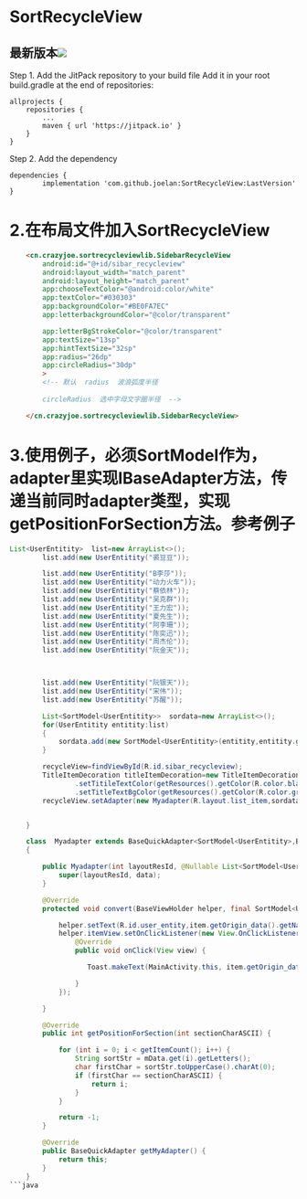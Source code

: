 # SortRecycleView

## 最新版本[![](https://jitpack.io/v/joelan/SortRecycleView.svg)](https://jitpack.io/#joelan/SortRecycleView)
Step 1. Add the JitPack repository to your build file
Add it in your root build.gradle at the end of repositories:

	allprojects {
		repositories {
			...
			maven { url 'https://jitpack.io' }
		}
	}
Step 2. Add the dependency

	dependencies {
	        implementation 'com.github.joelan:SortRecycleView:LastVersion'
	}


# 2.在布局文件加入SortRecycleView
```html
    <cn.crazyjoe.sortrecycleviewlib.SidebarRecycleView
        android:id="@+id/sibar_recycleview"
        android:layout_width="match_parent"
        android:layout_height="match_parent"
        app:chooseTextColor="@android:color/white"
        app:textColor="#030303"
        app:backgroundColor="#BE0FA7EC"
        app:letterbackgroundColor="@color/transparent"

        app:letterBgStrokeColor="@color/transparent"
        app:textSize="13sp"
        app:hintTextSize="32sp"
        app:radius="26dp"
        app:circleRadius="30dp"
        >
        <!-- 默认  radius  波浪弧度半径
                
        circleRadius  选中字母文字圈半径  -->

    </cn.crazyjoe.sortrecycleviewlib.SidebarRecycleView>

```



# 3.使用例子，必须SortModel作为，adapter里实现IBaseAdapter方法，传递当前同时adapter类型，实现 getPositionForSection方法。参考例子

```java
List<UserEntitity>  list=new ArrayList<>();
        list.add(new UserEntitity("裘豆豆"));

        list.add(new UserEntitity("B李莎"));
        list.add(new UserEntitity("动力火车"));
        list.add(new UserEntitity("蔡依林"));
        list.add(new UserEntitity("吴克群"));
        list.add(new UserEntitity("王力宏"));
        list.add(new UserEntitity("夏先生"));
        list.add(new UserEntitity("阿李珊"));
        list.add(new UserEntitity("陈奕迅"));
        list.add(new UserEntitity("周杰伦"));
        list.add(new UserEntitity("阮金天"));



        list.add(new UserEntitity("阮银天"));
        list.add(new UserEntitity("宋伟"));
        list.add(new UserEntitity("苏醒"));

        List<SortModel<UserEntitity>>  sordata=new ArrayList<>();
        for(UserEntitity entitity:list)
        {
            sordata.add(new SortModel<UserEntitity>(entitity,entitity.getName()));
        }

        recycleView=findViewById(R.id.sibar_recycleview);
        TitleItemDecoration titleItemDecoration=new TitleItemDecoration.Builder<UserEntitity>(this,sordata)
                .setTitileTextColor(getResources().getColor(R.color.black))
                .setTitleTextBgColor(getResources().getColor(R.color.gray)).build();
        recycleView.setAdapter(new Myadapter(R.layout.list_item,sordata),sordata,titleItemDecoration);


    }

    class  Myadapter extends BaseQuickAdapter<SortModel<UserEntitity>,BaseViewHolder> implements IBaseAdapter<BaseQuickAdapter>
    {

        public Myadapter(int layoutResId, @Nullable List<SortModel<UserEntitity>> data) {
            super(layoutResId, data);
        }

        @Override
        protected void convert(BaseViewHolder helper, final SortModel<UserEntitity> item) {

            helper.setText(R.id.user_entity,item.getOrigin_data().getName());
            helper.itemView.setOnClickListener(new View.OnClickListener() {
                @Override
                public void onClick(View view) {

                   Toast.makeText(MainActivity.this, item.getOrigin_data().getName(),Toast.LENGTH_SHORT).show();

                }
            });

        }

        @Override
        public int getPositionForSection(int sectionCharASCII) {

            for (int i = 0; i < getItemCount(); i++) {
                String sortStr = mData.get(i).getLetters();
                char firstChar = sortStr.toUpperCase().charAt(0);
                if (firstChar == sectionCharASCII) {
                    return i;
                }
            }

            return -1;
        }

        @Override
        public BaseQuickAdapter getMyAdapter() {
            return this;
        }
    }
```java

